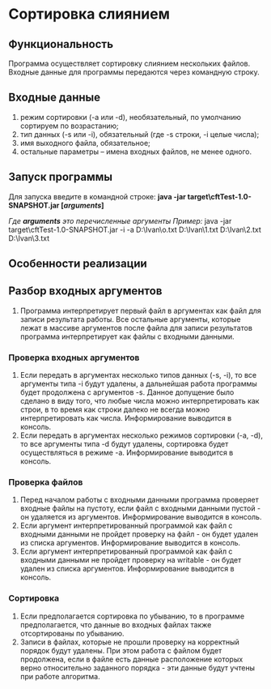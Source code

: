 # Сортировка слиянием #

## Функциональность ##
Программа осуществляет сортировку слиянием нескольких файлов. Входные данные для программы передаются через командную строку.

## Входные данные ##
1. режим сортировки (-a или -d), необязательный, по умолчанию сортируем по возрастанию;
2. тип данных (-s или -i), обязательный (где -s строки, -i целые числа);
3. имя выходного файла, обязательное;
4. остальные параметры – имена входных файлов, не менее одного.

## Запуск программы ##
Для запуска введите в командной строке: **java -jar target\cftTest-1.0-SNAPSHOT.jar [*arguments*]** 

*Где **arguments** это перечисленные аргументы*
*Пример:* java -jar target\cftTest-1.0-SNAPSHOT.jar -i -a D:\Ivan\o.txt D:\\Ivan\\1.txt D:\\Ivan\\2.txt D:\\Ivan\\3.txt

## Особенности реализации ##

## Разбор входных аргументов ##
1. Программа интерпретирует первый файл в аргументах как файл для записи результата работы. Все остальные аргументы, которые лежат в массиве аргументов после файла для записи результатов программа интерпретирует как файлы с входными данными.   

### Проверка входных аргументов ###
1. Если передать в аргументах несколько типов данных (-s, -i), то все аргументы типа -i будут удалены, а дальнейшая работа программы будет продолжена с аргументов -s. Данное допущение было сделано в виду того, что любые числа можно интерпретировать как строи, в то время как строки далеко не всегда можно интерпретировать как числа. Информирование выводится в консоль.
2. Если передать в аргументах несколько режимов сортировки (-a, -d), то все аргументы типа -d будут удалены, сортировка будет осуществляться в режиме -a. Информирование выводится в консоль. 

### Проверка файлов ###
1. Перед началом работы с входными данными программа проверяет входные файлы на пустоту, если файл с входными данными пустой - он удаляется из аргументов. Информирование выводится в консоль.
2. Если аргумент интерпретированный программой как файл с входными данными не пройдет проверку на файл - он будет удален из списка аргументов. Информирование выводится в консоль.
3. Если аргумент интерпретированный программой как файл с входными данными не пройдет проверку на writable - он будет удален из списка аргументов. Информирование выводится в консоль.

### Сортировка ###
1. Если предполагается сортировка по убыванию, то в программе предполагается, что данные во входных файлах также отсортированы по убыванию. 
2. Записи в файлах, которые не прошли проверку на корректный порядок будут удалены. При этом работа с файлом будет продолжена, если в файле есть данные расположение которых верно относительно заданного порядка - эти данные будут учтены при работе алгоритма.
